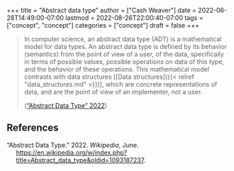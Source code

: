 +++
title = "Abstract data type"
author = ["Cash Weaver"]
date = 2022-06-28T14:49:00-07:00
lastmod = 2022-08-26T22:00:40-07:00
tags = ["concept", "concept"]
categories = ["concept"]
draft = false
+++

> In computer science, an abstract data type (ADT) is a mathematical model for data types. An abstract data type is defined by its behavior (semantics) from the point of view of a user, of the data, specifically in terms of possible values, possible operations on data of this type, and the behavior of these operations. This mathematical model contrasts with data structures [[Data structures]({{< relref "data_structures.md" >}})], which are concrete representations of data, and are the point of view of an implementer, not a user.
>
> (<a href="#citeproc_bib_item_1">“Abstract Data Type” 2022</a>)

## References

<style>.csl-entry{text-indent: -1.5em; margin-left: 1.5em;}</style><div class="csl-bib-body">
  <div class="csl-entry"><a id="citeproc_bib_item_1"></a>“Abstract Data Type.” 2022. <i>Wikipedia</i>, June. <a href="https://en.wikipedia.org/w/index.php?title=Abstract_data_type&oldid=1093187237">https://en.wikipedia.org/w/index.php?title=Abstract_data_type&#38;oldid=1093187237</a>.</div>
</div>
